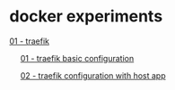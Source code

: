 # docker experiments

[01 - traefik](./01_traefik/)

&nbsp;&nbsp;&nbsp;&nbsp;&nbsp;[01 - traefik basic configuration](./01_traefik/01_traefik_basic_configuration/)

&nbsp;&nbsp;&nbsp;&nbsp;&nbsp;[02 - traefik configuration with host app](./01_traefik/02_traefik_configuration_with_host/)

